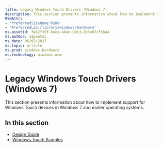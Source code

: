 ```yaml
---
title: Legacy Windows Touch Drivers (Windows 7)
description: This section presents information about how to implement support for Windows Touch devices in Windows 7 and earlier operating systems.
MSHAttr:
- 'PreferredSiteName:MSDN'
- 'PreferredLib:/library/windows/hardware'
ms.assetid: fa82f19f-6eca-464c-99c3-295c07cf5ba4
ms.author: sapaetsc
ms.date: 05/02/2017
ms.topic: article
ms.prod: windows-hardware
ms.technology: windows-oem
---
```


# Legacy Windows Touch Drivers (Windows 7)


This section presents information about how to implement support for Windows Touch devices in Windows 7 and earlier operating systems.

## In this section


-   [Design Guide](windows-touch-design-guide.md)
-   [Windows Touch Samples](windows-touch-samples.md)

 

 






